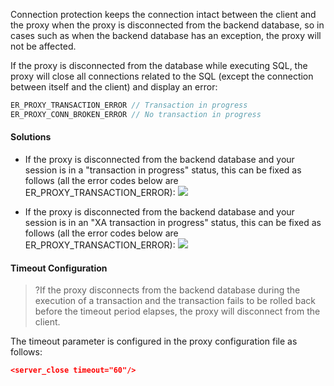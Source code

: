 Connection protection keeps the connection intact between the client and the proxy when the proxy is disconnected from the backend database, so in cases such as when the backend database has an exception, the proxy will not be affected.

If the proxy is disconnected from the database while executing SQL, the proxy will close all connections related to the SQL (except the connection between itself and the client) and display an error:
```c++
ER_PROXY_TRANSACTION_ERROR // Transaction in progress
ER_PROXY_CONN_BROKEN_ERROR // No transaction in progress
```

#### Solutions
- If the proxy is disconnected from the backend database and your session is in a "transaction in progress" status, this can be fixed as follows (all the error codes below are ER_PROXY_TRANSACTION_ERROR):
![](https://main.qcloudimg.com/raw/2698586724f600292b4af375192fdd5d.png)

- If the proxy is disconnected from the backend database and your session is in an "XA transaction in progress" status, this can be fixed as follows (all the error codes below are ER_PROXY_TRANSACTION_ERROR):
![](https://main.qcloudimg.com/raw/f927b13caa1157e6262dae2cfdd9cea0.png)

#### Timeout Configuration
>?If the proxy disconnects from the backend database during the execution of a transaction and the transaction fails to be rolled back before the timeout period elapses, the proxy will disconnect from the client.
>
The timeout parameter is configured in the proxy configuration file as follows:
```json
<server_close timeout="60"/>
```

